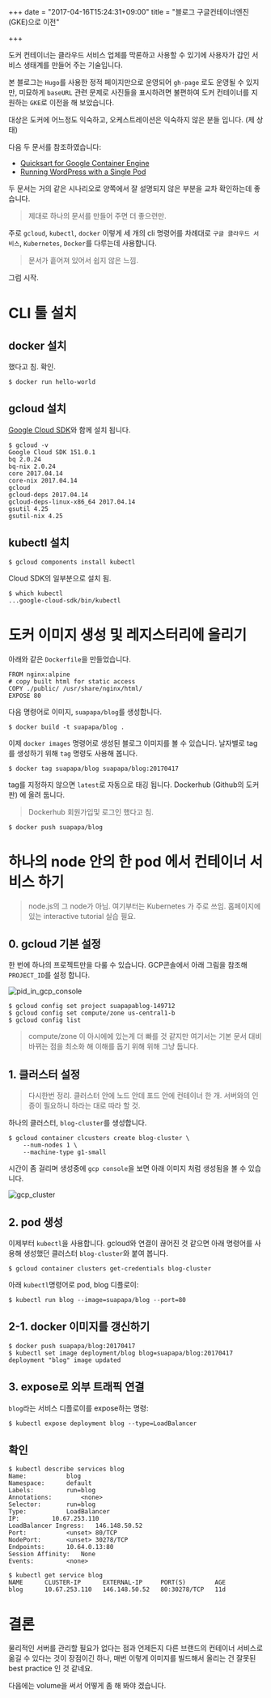 +++
date = "2017-04-16T15:24:31+09:00"
title = "블로그 구글컨테이너엔진(GKE)으로 이전"

+++

도커 컨테이너는 클라우드 서비스 업체를 막론하고 사용할 수 있기에 사용자가 갑인
서비스 생태계를 만들어 주는 기술입니다.

본 블로그는 `Hugo`를 사용한 정적 페이지만으로 운영되어 `gh-page` 로도 운영될 수
있지만, 미묘하게 `baseURL` 관련 문제로 사진들을 표시하려면 불편하여
도커 컨테이너를 지원하는 `GKE`로 이전을 해 보았습니다.

대상은 도커에 어느정도 익숙하고, 오케스트레이션은 익숙하지 않은 분들 입니다. (제 상태)

다음 두 문서를 참조하였습니다:

* [Quicksart for Google Container Engine](https://cloud.google.com/container-engine/docs/quickstart)
* [Running WordPress with a Single Pod](https://cloud.google.com/container-engine/docs/tutorials/hello-wordpress)

두 문서는 거의 같은 시나리오로 양쪽에서 잘 설명되지 않은 부분을 교차 확인하는데 좋습니다.

> 제대로 하나의 문서를 만들어 주면 더 좋으련만.

주로 `gcloud`, `kubectl`, `docker` 이렇게 세 개의 cli 명령어를
차례대로 `구글 클라우드 서비스`, `Kubernetes`, `Docker`를 다루는데 사용합니다.

> 문서가 흩어져 있어서 쉽지 않은 느낌.

그럼 시작.

# CLI 툴 설치

## docker 설치

했다고 침. 확인.

    $ docker run hello-world

## gcloud 설치

[Google Cloud SDK](https://cloud.google.com/sdk/downloads)와 함께 설치 됩니다.

    $ gcloud -v
    Google Cloud SDK 151.0.1
    bq 2.0.24
    bq-nix 2.0.24
    core 2017.04.14
    core-nix 2017.04.14
    gcloud
    gcloud-deps 2017.04.14
    gcloud-deps-linux-x86_64 2017.04.14
    gsutil 4.25
    gsutil-nix 4.25

## kubectl 설치

    $ gcloud components install kubectl

Cloud SDK의 일부분으로 설치 됨.

    $ which kubectl
    ...google-cloud-sdk/bin/kubectl


# 도커 이미지 생성 및 레지스터리에 올리기

아래와 같은 `Dockerfile`을 만들었습니다.

    FROM nginx:alpine
    # copy built html for static access
    COPY ./public/ /usr/share/nginx/html/
    EXPOSE 80

다음 명령어로 이미지, `suapapa/blog`를 생성합니다.

    $ docker build -t suapapa/blog .

이제 `docker images` 명령어로 생성된 블로그 이미지를 볼 수 있습니다.
날자별로 tag를 생성하기 위해 `tag` 명령도 사용해 봅니다.

    $ docker tag suapapa/blog suapapa/blog:20170417

tag를 지정하지 않으면 `latest`로 자동으로 태깅 됩니다.
Dockerhub (Github의 도커 판) 에 올려 둡니다.

> Dockerhub 회원가입및 로그인 했다고 침.

    $ docker push suapapa/blog

# 하나의 node 안의 한 pod 에서 컨테이너 서비스 하기

> node.js의 그 node가 아님.
> 여기부터는 Kubernetes 가 주로 쓰임.
> 홈페이지에 있는 interactive tutorial 실습 필요.

## 0. gcloud 기본 설정

한 번에 하나의 프로젝트만을 다룰 수 있습니다. GCP콘솔에서 아래 그림을 참조해
`PROJECT_ID`를 설정 합니다.

![pid_in_gcp_console](/img/suapapa_blog_gcp_console.jpg)

    $ gcloud config set project suapapablog-149712
    $ gcloud config set compute/zone us-central1-b
    $ gcloud config list

> compute/zone 이 아시에에 있는게 더 빠를 것 같지만
> 여기서는 기본 문서 대비 바뀌는 점을 최소화 해 이해를 돕기 위해
> 위해 그냥 둡니다.

## 1. 클러스터 설정

> 다시한번 정리. 클러스터 안에 노드 안데 포드 안에 컨테이너 한 개.
> 서버와의 인증이 필요하니 하라는 대로 따라 할 것.

하나의 클러스터, `blog-cluster`를 생성합니다.

    $ gcloud container clcusters create blog-cluster \
        --num-nodes 1 \
        --machine-type g1-small

시간이 좀 걸리며 생성중에 `gcp console`을 보면 아래 이미지 처럼 생성됨을
볼 수 있습니다.

![gcp_cluster](/img/gcp_container_cluster_1024.jpg)

## 2. pod 생성

이제부터 `kubectl`을 사용합니다.
gcloud와 연결이 끊어진 것 같으면 아래 명령어를 사용해 생성했던
클러스터 `blog-cluster`와 붙여 봅니다.

    $ gcloud container clusters get-credentials blog-cluster

아래 `kubectl`명령어로 pod, blog 디플로이:

    $ kubectl run blog --image=suapapa/blog --port=80

## 2-1. docker 이미지를 갱신하기

    $ docker push suapapa/blog:20170417
    $ kubectl set image deployment/blog blog=suapapa/blog:20170417
    deployment "blog" image updated

## 3. expose로 외부 트래픽 연결

`blog`라는 서비스 디플로이를 expose하는 명령:

    $ kubectl expose deployment blog --type=LoadBalancer

## 확인

    $ kubectl describe services blog
    Name:			blog
    Namespace:		default
    Labels:			run=blog
    Annotations:		<none>
    Selector:		run=blog
    Type:			LoadBalancer
    IP:			10.67.253.110
    LoadBalancer Ingress:	146.148.50.52
    Port:			<unset>	80/TCP
    NodePort:		<unset>	30278/TCP
    Endpoints:		10.64.0.13:80
    Session Affinity:	None
    Events:			<none>

    $ kubectl get service blog
    NAME      CLUSTER-IP      EXTERNAL-IP     PORT(S)        AGE
    blog      10.67.253.110   146.148.50.52   80:30278/TCP   11d

# 결론

물리적인 서버를 관리할 필요가 없다는 점과 언제든지 다른 브랜드의 컨테이너 서비스로 옮길 수
있다는 것이 장점이긴 하나, 매번 이렇게 이미지를 빌드해서 올리는 건 잘못된 best practice
인 것 같네요.

다음에는 volume을 써서 어떻게 좀 해 봐야 겠습니다.

